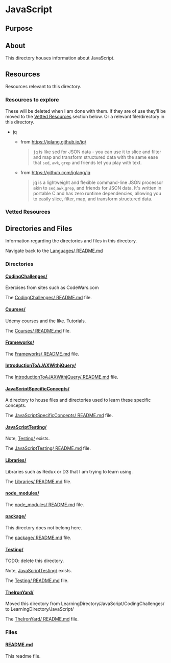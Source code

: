 # JavaScript

## Purpose

<!-- The purpose of this directory is to [...]. -->

## About

This directory houses information about JavaScript.

<!-- [Some information about this directory.] -->

## Resources

Resources relevant to this directory.

### Resources to explore

These will be deleted when I am done with them. If they are of use they'll be moved to the [Vetted Resources](#vetted-resources) section below. Or a relevant file/directory in this directory.

- jq

  - from https://jqlang.github.io/jq/

    > `jq` is like sed for JSON data - you can use it to slice and filter and map and transform structured data with the same ease that `sed`, `awk`, `grep` and friends let you play with text.

  - from https://github.com/jqlang/jq

    > jq is a lightweight and flexible command-line JSON processor akin to `sed`,`awk`,`grep`, and friends for JSON data. It's written in portable C and has zero runtime dependencies, allowing you to easily slice, filter, map, and transform structured data.

### Vetted Resources

## Directories and Files

Information regarding the directories and files in this directory.

Navigate back to the [Languages/ README.md](../README.md)

### Directories

#### [CodingChallenges/](./CodingChallenges/)

Exercises from sites such as CodeWars.com

The [CodingChallenges/ README.md](./CodingChallenges/README.md) file.

<!-- The `directory_name/` [README.md](./directory_name/README.md) file. -->

#### [Courses/](./Courses/)

Udemy courses and the like. Tutorials.

The [Courses/ README.md](./Courses/README.md) file.

<!-- The `directory_name/` [README.md](./directory_name/README.md) file. -->

#### [Frameworks/](./Frameworks/)

<!-- Exercises from sites such as CodeWars.com -->

The [Frameworks/ README.md](./Frameworks/README.md) file.

<!-- The `directory_name/` [README.md](./directory_name/README.md) file. -->

#### [IntroductionToAJAXWithjQuery/](./IntroductionToAJAXWithjQuery/)

<!-- Exercises from sites such as CodeWars.com -->

The [IntroductionToAJAXWithjQuery/ README.md](./IntroductionToAJAXWithjQuery/README.md) file.

<!-- The `directory_name/` [README.md](./directory_name/README.md) file. -->

#### [JavaScriptSpecificConcepts/](./JavaScriptSpecificConcepts/)

A directory to house files and directories used to learn these specific concepts.

The [JavaScriptSpecificConcepts/ README.md](./JavaScriptSpecificConcepts/README.md) file.

<!-- The `directory_name/` [README.md](./directory_name/README.md) file. -->

#### [JavaScriptTesting/](./JavaScriptTesting/)

<!-- Exercises from sites such as CodeWars.com -->

Note, [Testing/](./Testing/) exists.

The [JavaScriptTesting/ README.md](./JavaScriptTesting/README.md) file.

<!-- The `directory_name/` [README.md](./directory_name/README.md) file. -->

#### [Libraries/](./Libraries/)

Libraries such as Redux or D3 that I am trying to learn using.

The [Libraries/ README.md](./Libraries/README.md) file.

<!-- The `directory_name/` [README.md](./directory_name/README.md) file. -->

#### [node_modules/](./node_modules/)

<!-- Exercises from sites such as CodeWars.com -->

The [node_modules/ README.md](./node_modules/README.md) file.

<!-- The `directory_name/` [README.md](./directory_name/README.md) file. -->

#### [package/](./package/)

This directory does not belong here.

The [package/ README.md](./package/README.md) file.

<!-- The `directory_name/` [README.md](./directory_name/README.md) file. -->

#### [Testing/](./Testing/)

TODO: delete this directory.

<!-- [About_this_directory.]

[More_info_about_this_directory.] -->

Note, [JavaScriptTesting/](./JavaScriptTesting/) exists.

The [Testing/ README.md](./Testing/README.md) file.

<!-- The `directory_name/` [README.md](./directory_name/README.md) file. -->

#### [TheIronYard/](./TheIronYard/)

Moved this directory from LearningDirectory/JavaScript/CodingChallenges/ to LearningDirectory/JavaScript/

The [TheIronYard/ README.md](./TheIronYard/README.md) file.

<!-- The `directory_name/` [README.md](./directory_name/README.md) file. -->

### Files

<!-- #### [name_of_other_file_in_here.extension]()

[About_this_file.]

[More_info_about_this_file.] -->

#### [README.md](./README.md)

This readme file.
